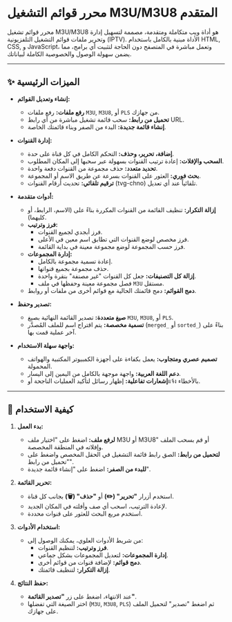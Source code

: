 # محرر قوائم التشغيل M3U/M3U8 المتقدم

محرر قوائم تشغيل M3U/M3U8 هو أداة ويب متكاملة ومتقدمة، مصممة لتسهيل إدارة وتحرير ملفات قوائم التشغيل التلفزيونية (IPTV). الأداة مبنية بالكامل باستخدام HTML, CSS, و JavaScript، وتعمل مباشرة في المتصفح دون الحاجة لتثبيت أي برامج، مما يضمن سهولة الوصول والخصوصية الكاملة لبياناتك.

---

## ✨ الميزات الرئيسية

- **إنشاء وتعديل القوائم:**
  - **رفع ملفات:** رفع ملفات `M3U`, `M3U8`, أو `PLS` من جهازك.
  - **تحميل من رابط:** سحب قائمة تشغيل مباشرة من أي رابط URL.
  - **إنشاء قائمة جديدة:** البدء من الصفر وبناء قائمتك الخاصة.

- **إدارة القنوات:**
  - **إضافة، تحرير، وحذف:** التحكم الكامل في كل قناة على حدة.
  - **السحب والإفلات:** إعادة ترتيب القنوات بسهولة عبر سحبها إلى المكان المطلوب.
  - **تحديد متعدد:** حذف مجموعة من القنوات دفعة واحدة.
  - **بحث فوري:** العثور على القنوات بسرعة عن طريق الاسم أو المجموعة.
  - **ترقيم تلقائي:** تحديث أرقام القنوات (tvg-chno) تلقائياً عند أي تعديل.

- **أدوات متقدمة:**
  - **إزالة التكرار:** تنظيف القائمة من القنوات المكررة بناءً على (الاسم، الرابط، أو كليهما).
  - **فرز وترتيب:**
    - فرز أبجدي لجميع القنوات.
    - فرز مخصص لوضع القنوات التي تطابق اسم معين في الأعلى.
    - فرز حسب المجموعة لوضع مجموعة معينة في بداية القائمة.
  - **إدارة المجموعات:**
    - إعادة تسمية مجموعة بالكامل.
    - حذف مجموعة بجميع قنواتها.
    - **إزالة كل التصنيفات:** جعل كل القنوات "غير مصنفة" بنقرة واحدة.
    - فصل مجموعة معينة وحفظها في ملف `M3U` مستقل.
  - **دمج القوائم:** دمج قائمتك الحالية مع قوائم أخرى من ملفات أو روابط.

- **تصدير وحفظ:**
  - **صيغ متعددة:** تصدير القائمة النهائية بصيغ `M3U`, `M3U8`, أو `PLS`.
  - **تسمية مخصصة:** يتم اقتراح اسم للملف المُصدَّر (`merged_` أو `sorted_`) بناءً على آخر عملية قمت بها.

- **واجهة سهلة الاستخدام:**
  - **تصميم عصري ومتجاوب:** يعمل بكفاءة على أجهزة الكمبيوتر المكتبية والهواتف المحمولة.
  - **دعم اللغة العربية:** واجهة موجهة بالكامل من اليمين إلى اليسار.
  - **إشعارات تفاعلية:** إظهار رسائل لتأكيد العمليات الناجحة أوแจ้ง بالأخطاء.

---

## 🚀 كيفية الاستخدام

1.  **بدء العمل:**
    - **لرفع ملف:** اضغط على "اختيار ملف M3U أو M3U8" أو قم بسحب الملف وإفلاته في المنطقة المخصصة.
    - **لتحميل من رابط:** الصق رابط قائمة التشغيل في الحقل المخصص واضغط على "تحميل من رابط".
    - **للبدء من الصفر:** اضغط على "إنشاء قائمة جديدة".

2.  **تحرير القائمة:**
    - استخدم أزرار **"تحرير" (✏️)** أو **"حذف" (🗑️)** بجانب كل قناة.
    - لإعادة الترتيب، اسحب أي صف وأفلته في المكان الجديد.
    - استخدم مربع البحث للعثور على قنوات محددة.

3.  **استخدام الأدوات:**
    - من شريط الأدوات العلوي، يمكنك الوصول إلى:
      - **فرز وترتيب:** لتنظيم القنوات.
      - **إدارة المجموعات:** لتعديل المجموعات بشكل جماعي.
      - **دمج قوائم:** لإضافة قنوات من قوائم أخرى.
      - **إزالة التكرار:** لتنظيف قائمتك.

4.  **حفظ النتائج:**
    - عند الانتهاء، اضغط على زر **"تصدير القائمة"**.
    - اختر الصيغة التي تفضلها (`M3U`, `M3U8`, `PLS`) ثم اضغط "تصدير" لتحميل الملف على جهازك.
